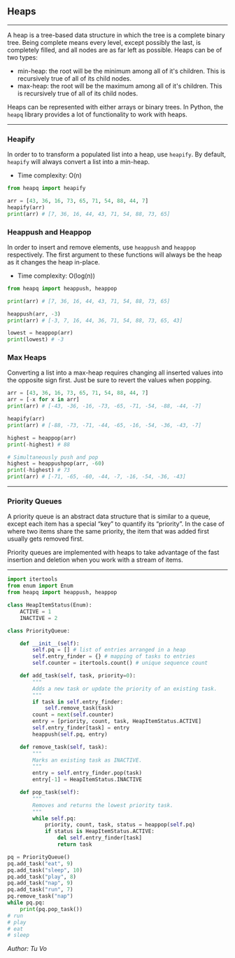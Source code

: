 ## Heaps

---

A heap is a tree-based data structure in which the tree is a complete binary tree. Being complete means every level, except possibly the last, is completely filled, and all nodes are as far left as possible. Heaps can be of two types:

- min-heap: the root will be the minimum among all of it's children. This is recursively true of all of its child nodes.
- max-heap: the root will be the maximum among all of it's children. This is recursively true of all of its child nodes.

Heaps can be represented with either arrays or binary trees. In Python, the `heapq` library provides a lot of functionality to work with heaps.

---

### Heapify

In order to to transform a populated list into a heap, use `heapify`. By default, `heapify` will always convert a list into a min-heap.

- Time complexity: O(n)

```python
from heapq import heapify

arr = [43, 36, 16, 73, 65, 71, 54, 88, 44, 7]
heapify(arr)
print(arr) # [7, 36, 16, 44, 43, 71, 54, 88, 73, 65]
```

### Heappush and Heappop

In order to insert and remove elements, use `heappush` and `heappop` respectively. The first argument to these functions will always be the heap as it changes the heap in-place.

- Time complexity: O(log(n))

```python
from heapq import heappush, heappop

print(arr) # [7, 36, 16, 44, 43, 71, 54, 88, 73, 65]

heappush(arr, -3)
print(arr) # [-3, 7, 16, 44, 36, 71, 54, 88, 73, 65, 43]

lowest = heappop(arr)
print(lowest) # -3
```

### Max Heaps

Converting a list into a max-heap requires changing all inserted values into the opposite sign first. Just be sure to revert the values when popping.

```python
arr = [43, 36, 16, 73, 65, 71, 54, 88, 44, 7]
arr = [-x for x in arr]
print(arr) # [-43, -36, -16, -73, -65, -71, -54, -88, -44, -7]

heapify(arr)
print(arr) # [-88, -73, -71, -44, -65, -16, -54, -36, -43, -7]

highest = heappop(arr)
print(-highest) # 88

# Simultaneously push and pop
highest = heappushpop(arr, -60)
print(-highest) # 73
print(arr) # [-71, -65, -60, -44, -7, -16, -54, -36, -43]
```

---

### Priority Queues

A priority queue is an abstract data structure that is similar to a queue, except each item has a special “key” to quantify its “priority”. In the case of where two items share the same priority, the item that was added first usually gets removed first.

Priority queues are implemented with heaps to take advantage of the fast insertion and deletion when you work with a stream of items.

---

```python
import itertools
from enum import Enum
from heapq import heappush, heappop

class HeapItemStatus(Enum):
    ACTIVE = 1
    INACTIVE = 2

class PriorityQueue:

    def __init__(self):
        self.pq = [] # list of entries arranged in a heap
        self.entry_finder = {} # mapping of tasks to entries
        self.counter = itertools.count() # unique sequence count

    def add_task(self, task, priority=0):
        """
        Adds a new task or update the priority of an existing task.
        """
        if task in self.entry_finder:
            self.remove_task(task)
        count = next(self.counter)
        entry = [priority, count, task, HeapItemStatus.ACTIVE]
        self.entry_finder[task] = entry
        heappush(self.pq, entry)

    def remove_task(self, task):
        """
        Marks an existing task as INACTIVE.
        """
        entry = self.entry_finder.pop(task)
        entry[-1] = HeapItemStatus.INACTIVE

    def pop_task(self):
        """
        Removes and returns the lowest priority task.
        """
        while self.pq:
            priority, count, task, status = heappop(self.pq)
            if status is HeapItemStatus.ACTIVE:
                del self.entry_finder[task]
                return task

pq = PriorityQueue()
pq.add_task("eat", 9)
pq.add_task("sleep", 10)
pq.add_task("play", 8)
pq.add_task("nap", 9)
pq.add_task("run", 7)
pq.remove_task("nap")
while pq.pq:
    print(pq.pop_task())
# run
# play
# eat
# sleep

```

_Author: Tu Vo_
